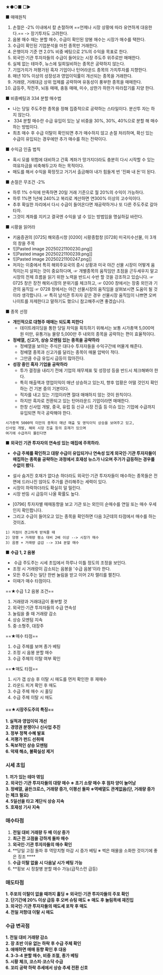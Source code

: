 ★●○■ □▶

■ 매매원칙
1. 손절은 -2% 이내에서 칼 손절하며 ==언제나 시장 상황에 따라 유연하게 대응한다.== 
     -> 장기투자도 고려한다.
2. 음봉 매수 때는 분할 매수, 수급이 확인된 양봉 매수는 시장가 매수를 택한다.  
3. 수급이 확인된 기업분석을 마친 종목만 거래한다.  
4. 은행이자 기준 연 2.0% 비중 베팅으로 2%의 수익을 목표로 한다.  
5. 외국인·기관 투자자들의 수급이 들어오는 시장 주도주 위주로만 매매한다.
6. 실체 없는 테마주, 뉴스에 일희일비하는 종목은 공략하지 않는다.  
7. 기업가치가 저평가된 흑자 기업이나 턴어라운드 종목의 가치투자를 지향한다.
8. 매년 10% 이상의 성장성과 영업이익률이 개선되는 종목을 거래한다.  
9. 거래량, 거래대금 상위 업체를 공략하며 유동성이 풍부한 종목을 매매한다.  
10. 급등주, 작전주, 뇌동 매매, 충동 매매, 미수, 상한가 하한가 따라잡기를 지양 한다.

■ 비중베팅과 334 분할 매수법
+ 나는 당일 주도주한 종목을 정해 집중적으로 공략하는 스타일이다. 분산투 자는 하지 않는다.
+  334 분할 매수란 수급 유입이 있는 날 비중을 30%, 30%, 40%으로 분할 해 매수하는 방법이다.
+ 최초 매수 후 수급 이탈이 확인되면 추가 매수하지 않고 손절 처리하며, 확신 있는 수급이 유입되는 경우에만 추가 매수를 하는 전략이다.

■  수익금 인출 법칙
+ 혹시 모를 위험에 대비하고 간혹 계좌가 망가지더라도 충분히 다시 시작할 수 있는 여유자금을 비축해두고자 하는 목적이다.
+ 매도를 해서 수익을 확정짓고 거기서 출금해야 내가 힘들게 번 '진짜 내 돈'이 된다.

■  손절은 무조건 -2%
+ 하루 1% 수익에 만족하면 20일 거래 기준으로 월 20%의 수익이 가능하다.
+ 하루 1%면 1년에 240%고 복리로 계산하면 연300% 이상의 고수익이다.
+ 추후 확실한 자리에서 다시 수급이 들어온다면 재공략하거나 또 다른 주도주로 갈아타자.
+ 그것이 계좌를 지키고 결국엔 수익을 낼 수 있는 방법임을 명실하길 바란다.

■ 시황을 읽어라
+ 키움증권의 [0725] 해외증시창 [0200] 시황종합창 [0728] 미국지수선물, 이 3개의 창을 주목
+ ![[Pasted image 20250221100230.png]]
+ ![[Pasted image 20250221100239.png]]
+ ![[Pasted image 20250221100247.png]]
+ 저자는 이중에서 특히 해외주요국의 증시 상황과 미국 야간 선물 시장이 어떻게 움직이는지 살피는 것이 중요하다며,
   ☞ 개별종목의 움직임만 초점을 곤두세우지 말고 시장의 전체 흐름을 읽기 위한 노력을 반드시 수반          할 것을 강조하고 있습니다.
  ☞ 0725 창은 장전 해외시장의 분위기를 체크하고,
  ☞ 0200 창에서는 장중 외인과 기관의 움직임
  ☞ 0728 창에서는 야간 선물시장의 움직임을 살펴보시면 도움이 될 것이라 생각합니다.
  ☞ 특히 남석관 투자자 같은 경우 선물시장 움직임이 나쁘면 오버나이트를 자제한다고 말하기도 했으니 참고해주시면 좋겠습니다.

■  종목 선정
+ **개인적으로 대형주 매매는 되도록 피한다**
  + 데이트레이딩을 통한 당일 차익을 획득하기 위해서는 보통 시가총액 5,000억 원 미만, 유통가능 물량 5,000만 주 내외의 종목을 공략하는 편이 효율적이다.
+ **정배열, 신고가, 상승 모멘텀 있는 종목을 공략하라**
  - 정배열을 보이는 주식은 대다수 투자자들을 수익구간에 머물게 해준다.
  - 정배열 종목과 신고가를 달리는 종목이 매물 압박이 적다.
  - 그만큼 수급 유입시 급등이 많아진다.
+ **성장 중인 흑자 기업을 공락하라**
  -  투가 결정을 내리기 전에 기업의 재무제표 및 성장성 등을 반드시 체크해봐야 한다.
  - 특히 매출액과 영업이익이 매년 상승하고 있는지, 향후 업황은 어떨 것인지 확인하는 건 기본 중의 기본이다.
  - 적자를 내고 있는 기업이라면 절대 매매하지 않는 것이 원칙이다.
  - 하지만 흑자로 전환되고 있는 턴어라운드 기업이라면 매매한다.
  - 한창 신사업 개발, 중국, 유럽 등 신규 시장 진출 등 이슈 있는 기업에 수급까지 유입되면 적극 공락해야 한다.

```
시가총액 5000억 미만의 종목이 매년 매출 및 영익이익 상승을 보여주고 있고,
신사업 개발, 해외 시장 진출 등의 호재가 있으며
여기에 수급까지 몰린다면
```
 ■ **외국인 기관 투자자의 연속성 있는 매집에 주목하라.**
+ **수급 주체를 확인하고 대량 수급이 유입되거나 연속성 있게 외국인·기관 투자자들이 매집하는 종목을 공략하는 과정에서 호재성 뉴스가 나오며 주가가 급등하는 경우를 수없이 봤다.**
- 설사 숨겨진 호재가 없다손 하더라도 외국인·기관 투자자들이 매수하는 종목들은 전면에 드러나진 않아도 주가를 관리해주는 세력이 있다.
- 시장이 하락하더라도 확실히 덜 밀린다.
- 시장 반등 시 급등이 나올 확률도 높다.
+ [0796] 투자자별 매매동향을 보고 기관 또는 외인이 순매수를 연일 또는 매수 우세인지 확인합니다.
+ 그리고 수급이 들어오고 있는 종목을 확인하면 다음 3군데의 타점에서 매수를 하는 것이죠.
```
1) 저점이 견고하게 받쳐줄 때
2) 양봉 + 거래량 평소 대비 2배 이상 --> 시장가 매수
3) 음봉 + 거래량 급감 --> 334 분할 매수
```
■ **수급 1, 2 음봉**
+  수급 주도주는 시세 초입에서 하루나 이틀 정도의 조정을 보인다.
+ 조정 시 거래량이 감소되는 음봉을 '수급 음봉'이라 한다.
+ 모든 주도주는 일단 한번 눌림을 받고 이어 2차 랠리를 펼친다.
+ 이때가 매수 타점이다.

==★수급 1.2 음봉 조건==  
1. 거래량과 거래대금이 풍부할 것  
2. 외국인·기관 투자자들의 수급 연속성  
3. 눌림을 줄 때 거래량 감소  
4. 상승 모멘텀 지속  
5. 중·소형주, 대장주

==★매수 타점==
1. 수급 주체를 보며 종가 베팅  
2. 조정 시 음봉 분할 매수  
3. 수급 주체의 이탈 여부 확인

==★매도 타점==

1. 시가 갭 상승 후 이탈 시 매도를 먼저 확인한 후 재매수
2. 라운드 피겨 확인 후 매도
3. 수급 주체 매수 시 홀딩
4. 수급 주체 이탈 시 매도

#### ==★시장주도주의 특징==
**1. 실적과 영업이익 개선**  
**2. 경영권 분쟁이나 신사업 추진**  
**3. 정부 정책 수혜 발표**  
**4. 저평가 펀드 선취매**  
**5. 독보적인 상승 모멘텀**  
**6. 악재 해소, 불확실성 제거**

### 시세 초입
**1. 끼가 있는 테마 엮임**  
**2. 외국인·기관 투자자들의 대량 매수 ※ 초기 소량 매수 후 점차 양이 늘어남**  
**3. 정배열, 골든크로스, 거래량 증가, 이평선 돌파 ※역배열도 관계없음(단, 거래량 증가는 체크 필요)**  
**4. 5일선을 타고 계단식 상승 지속**  
**5. 호재성 기사 지속**

### 매수타점
1. **전일 대비 거래량 두 배 이상 증가**  
2. **최근 전 고점을 강하게 돌파 매수**  
3. **외국인·기관 투자자들의 매수 확인**  
4. **당일 고점 돌파 후 역망치형 마감 시 증가 베팅 ※ 썩은 매물을 소화한 것이기에 좋은 징조  ****
5. **수급 이탈 없을 시 다음날 시가 베팅 가능**  
6. **횡보 시 정찰병 분할 매수 가능(급작스런 급등)

### 매도타점
**1. 주포의 이탈이 없을 때까지 홀딩 ※ 외국인·기관 투자자들의 주포 확인**  
**2. 단기간에 20% 이상 급등 후 오버 슈팅 매도 ※ 매도 후 눌림목에 재진입**  
**3. 외국인·기관 투자자들의 매도세 포착 후 매도**  
**4. 전일 저항대 이탈 시 매도**

### 수급 변곡점
**1. 전일 대비 거래량 감소**  
**2. 장 초반 이유 없는 하락 후 수급 주체 확인**  
**3. 애매하면 매매 동향 확인 후 대응**  
**4. 3-3-4 분할 매수, 비중 조절, 종가 베팅**  
**5. 시황 체크, 코스피·코스닥 수급**  
**6. 꼬리 공략 하락 추세에서 상승 추세 전환 신호**


